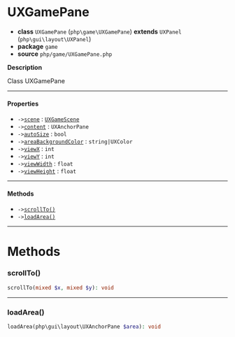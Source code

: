 # UXGamePane

- **class** `UXGamePane` (`php\game\UXGamePane`) **extends** `UXPanel` (`php\gui\layout\UXPanel`)
- **package** `game`
- **source** `php/game/UXGamePane.php`

**Description**

Class UXGamePane

---

#### Properties

- `->`[`scene`](#prop-scene) : [`UXGameScene`](https://github.com/jphp-compiler/jphp/blob/master/exts/jphp-gui-game-ext/api-docs/classes/php/game/UXGameScene.md)
- `->`[`content`](#prop-content) : `UXAnchorPane`
- `->`[`autoSize`](#prop-autosize) : `bool`
- `->`[`areaBackgroundColor`](#prop-areabackgroundcolor) : `string|UXColor`
- `->`[`viewX`](#prop-viewx) : `int`
- `->`[`viewY`](#prop-viewy) : `int`
- `->`[`viewWidth`](#prop-viewwidth) : `float`
- `->`[`viewHeight`](#prop-viewheight) : `float`

---

#### Methods

- `->`[`scrollTo()`](#method-scrollto)
- `->`[`loadArea()`](#method-loadarea)

---
# Methods

<a name="method-scrollto"></a>

### scrollTo()
```php
scrollTo(mixed $x, mixed $y): void
```

---

<a name="method-loadarea"></a>

### loadArea()
```php
loadArea(php\gui\layout\UXAnchorPane $area): void
```